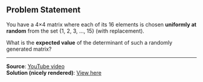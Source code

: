 ## Problem Statement

You have a 4×4 matrix where each of its 16 elements is chosen **uniformly at random** from the set {1, 2, 3, …, 15} (with replacement).  

What is the **expected value** of the determinant of such a randomly generated matrix?

---

**Source**: [YouTube video](https://www.youtube.com/watch?v=PbmM-k00GiM&t=144s)  
**Solution (nicely rendered)**: [View here](https://aquaregiaanubhav.github.io/Puzzles-in-R/determinant-challenge.html)
